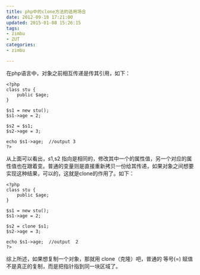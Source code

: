 ```yaml
---
title: php中的clone方法的适用场合
date: 2012-09-18 17:21:00
updated: 2015-01-08 15:26:15
tags: 
- zimbu
- ZUT
categories: 
- zimbu

---
```

在php语言中，对象之前相互传递是传其引用，如下：

    <?php
    class stu {
    	public $age;
    }
    
    $s1 = new stu();
    $s1->age = 2;
    
    $s2 = $s1;
    $s2->age = 3;
    
    echo $s1->age;  //output 3
    ?>


<!--more-->


从上面可以看出，$s1,$s2 指向是相同的，修改其中一个的属性值，另一个对应的属性值也在跟着变。普通的变量则是直接重新拷贝一份给其传递，如果对象之间想要实现这种结果，可以的，这就是clone的作用了。如下：

    <?php
    class stu {
    	public $age;
    }
    
    $s1 = new stu();
    $s1->age = 2;
    
    $s2 = clone $s1;
    $s2->age = 3;
    
    echo $s1->age;  //output  2
    ?>

综上所述，如果想复制一个对象，那就用 clone（克隆）吧，普通的 等号(=) 赋值不是真正的复制，而是把指针指到同一块区域了。